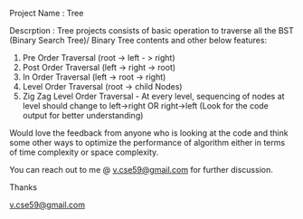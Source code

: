 Project Name : Tree

Descrption : Tree projects consists of basic operation to traverse all the BST (Binary Search Tree)/ Binary Tree contents and other below features:

1) Pre Order Traversal (root -> left - > right)
2) Post Order Traversal (left -> right -> root)
3) In Order Traversal (left -> root -> right)
4) Level Order Traversal (root -> child Nodes)
5) Zig Zag Level Order Traversal - At every level, sequencing of nodes at level should change to left->right OR right->left (Look for the code output for better understanding)

Would love the feedback from anyone who is looking at the code and think some other ways to optimize the performance of algorithm either in terms of time complexity or space complexity.

You can reach out to me @ v.cse59@gmail.com for further discussion.

Thanks 

v.cse59@gmail.com
